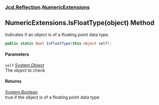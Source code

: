### [Jcd.Reflection](Jcd_Reflection.md 'Jcd.Reflection').[NumericExtensions](Jcd_Reflection_NumericExtensions.md 'Jcd.Reflection.NumericExtensions')
## NumericExtensions.IsFloatType(object) Method
Indicates if an object is of a floating point data type.  
```csharp
public static bool IsFloatType(this object self);
```
#### Parameters
<a name='Jcd_Reflection_NumericExtensions_IsFloatType(object)_self'></a>
`self` [System.Object](https://docs.microsoft.com/en-us/dotnet/api/System.Object 'System.Object')  
The object to check
  
#### Returns
[System.Boolean](https://docs.microsoft.com/en-us/dotnet/api/System.Boolean 'System.Boolean')  
true if the object is of a floating point data type
